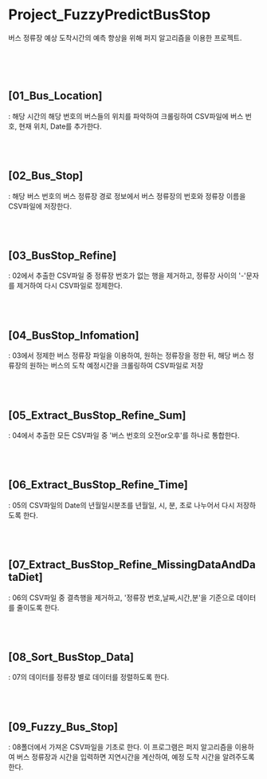 # Project_FuzzyPredictBusStop
버스 정류장 예상 도착시간의 예측 향상을 위해 퍼지 알고리즘을 이용한 프로젝트. 

<br><br><br>
## [01_Bus_Location]
: 해당 시간의 해당 번호의 버스들의 위치를 파악하여 크롤링하여 CSV파일에 버스 번호, 현재 위치, Date를 추가한다.

<br><br>
## [02_Bus_Stop]
: 해당 버스 번호의 버스 정류장 경로 정보에서 버스 정류장의 번호와 정류장 이름을 CSV파일에 저장한다.

<br><br>
## [03_BusStop_Refine]
:  02에서 추출한 CSV파일 중 정류장 번호가 없는 행을 제거하고, 정류장 사이의 '-'문자를 제거하여 다시 CSV파일로 정제한다.

<br><br>
## [04_BusStop_Infomation]
: 03에서 정제한 버스 정류장 파일을 이용하여, 원하는 정류장을 정한 뒤, 해당 버스 정류장의 원하는 버스의 도착 예정시간을 크롤링하여 CSV파일로 저장

<br><br>
## [05_Extract_BusStop_Refine_Sum]
: 04에서 추출한 모든 CSV파일 중 '버스 번호의 오전or오후'를 하나로 통합한다.

<br><br>
## [06_Extract_BusStop_Refine_Time]
: 05의 CSV파일의 Date의 년월일시분초를 년월일, 시, 분, 초로 나누어서 다시 저장하도록 한다.

<br><br>
## [07_Extract_BusStop_Refine_MissingDataAndDataDiet]
: 06의 CSV파일 중 결측행을 제거하고, '정류장 번호,날짜,시간,분'을 기준으로 데이터를 줄이도록 한다.   

<br><br>
## [08_Sort_BusStop_Data]
: 07의 데이터를 정류장 별로 데이터를 정렬하도록 한다.

<br><br>
## [09_Fuzzy_Bus_Stop]
: 08폴더에서 가져온 CSV파일을 기초로 한다. 이 프로그램은 퍼지 알고리즘을 이용하여 버스 정류장과 시간을 입력하면 지연시간을 계산하여, 예정 도착 시간을 알려주도록 한다.
